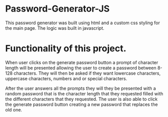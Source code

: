 # Password-Generator-JS
This password generator was built using html and a custom css styling for the main page. The logic was built in javascript.

# Functionality of this project.
When user clicks on the generate password button a prompt of character length will be presented allowing the user to create a password between 8-128 characters. They will then be asked if they want lowercase characters, uppercase characters, numbers and or special characters. 

After the user answers all the prompts they will they be presented with a random password that is the character length that they requested filled with the different characters that they requested. The user is also able to click the generate password button creating a new password that replaces the old one. 
